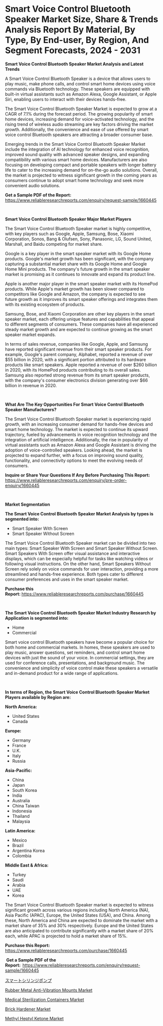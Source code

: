 <p><h1>Smart Voice Control Bluetooth Speaker Market Size, Share & Trends Analysis Report By Material, By Type, By End-user, By Region, And Segment Forecasts, 2024 - 2031</h1></p><p><strong>Smart Voice Control Bluetooth Speaker Market Analysis and Latest Trends</strong></p>
<p><p>A Smart Voice Control Bluetooth Speaker is a device that allows users to play music, make phone calls, and control smart home devices using voice commands via Bluetooth technology. These speakers are equipped with built-in virtual assistants such as Amazon Alexa, Google Assistant, or Apple Siri, enabling users to interact with their devices hands-free.</p><p>The Smart Voice Control Bluetooth Speaker Market is expected to grow at a CAGR of 7.1% during the forecast period. The growing popularity of smart home devices, increasing demand for voice-activated technology, and the rising trend of wireless audio streaming are key factors driving the market growth. Additionally, the convenience and ease of use offered by smart voice control Bluetooth speakers are attracting a broader consumer base.</p><p>Emerging trends in the Smart Voice Control Bluetooth Speaker Market include the integration of AI technology for enhanced voice recognition, improved sound quality with advanced speaker designs, and expanding compatibility with various smart home devices. Manufacturers are also focusing on developing compact and portable speakers with longer battery life to cater to the increasing demand for on-the-go audio solutions. Overall, the market is projected to witness significant growth in the coming years as consumers continue to adopt smart home technology and seek more convenient audio solutions.</p></p>
<p><strong>Get a Sample PDF of the Report:&nbsp;</strong> <a href="https://www.reliableresearchreports.com/enquiry/request-sample/1660445">https://www.reliableresearchreports.com/enquiry/request-sample/1660445</a></p>
<p>&nbsp;</p>
<p><strong>Smart Voice Control Bluetooth Speaker Major Market Players</strong></p>
<p><p>The Smart Voice Control Bluetooth Speaker market is highly competitive, with key players such as Google, Apple, Samsung, Bose, Xiaomi Corporation, Sonos, Bang & Olufsen, Sony, Panasonic, LG, Sound United, Marshall, and Baidu competing for market share.</p><p>Google is a key player in the smart speaker market with its Google Home products. Google's market growth has been significant, with the company capturing a substantial market share with its Google Home and Google Home Mini products. The company's future growth in the smart speaker market is promising as it continues to innovate and expand its product line.</p><p>Apple is another major player in the smart speaker market with its HomePod products. While Apple's market growth has been slower compared to competitors like Google and Amazon, the company is expected to see future growth as it improves its smart speaker offerings and integrates them with its existing ecosystem of products.</p><p>Samsung, Bose, and Xiaomi Corporation are other key players in the smart speaker market, each offering unique features and capabilities that appeal to different segments of consumers. These companies have all experienced steady market growth and are expected to continue growing as the smart speaker market expands.</p><p>In terms of sales revenue, companies like Google, Apple, and Samsung have reported significant revenue from their smart speaker products. For example, Google's parent company, Alphabet, reported a revenue of over $55 billion in 2020, with a significant portion attributed to its hardware products like smart speakers. Apple reported a revenue of over $260 billion in 2020, with its HomePod products contributing to its overall sales. Samsung also reported strong revenue from its smart speaker products, with the company's consumer electronics division generating over $66 billion in revenue in 2020.</p></p>
<p>&nbsp;</p>
<p><strong>What Are The Key Opportunities For Smart Voice Control Bluetooth Speaker Manufacturers?</strong></p>
<p><p>The Smart Voice Control Bluetooth Speaker market is experiencing rapid growth, with an increasing consumer demand for hands-free devices and smart home technology. The market is expected to continue its upward trajectory, fueled by advancements in voice recognition technology and the integration of artificial intelligence. Additionally, the rise in popularity of virtual assistants such as Amazon Alexa and Google Assistant is driving the adoption of voice-controlled speakers. Looking ahead, the market is projected to expand further, with a focus on improving sound quality, functionality, and connectivity options to meet the evolving needs of consumers.</p></p>
<p><strong>Inquire or Share Your Questions If Any Before Purchasing This Report:</strong> <a href="https://www.reliableresearchreports.com/enquiry/pre-order-enquiry/1660445">https://www.reliableresearchreports.com/enquiry/pre-order-enquiry/1660445</a></p>
<p>&nbsp;</p>
<p><strong>Market Segmentation</strong></p>
<p><strong>The Smart Voice Control Bluetooth Speaker Market Analysis by types is segmented into:</strong></p>
<p><ul><li>Smart Speaker With Screen</li><li>Smart Speaker Without Screen</li></ul></p>
<p><p>The Smart Voice Control Bluetooth Speaker market can be divided into two main types: Smart Speaker With Screen and Smart Speaker Without Screen. Smart Speakers With Screen offer visual assistance and interactive displays, which can be especially helpful for tasks like watching videos or following visual instructions. On the other hand, Smart Speakers Without Screen rely solely on voice commands for user interaction, providing a more streamlined and hands-free experience. Both types cater to different consumer preferences and uses in the smart speaker market.</p></p>
<p><strong>Purchase this Report:&nbsp;</strong><a href="https://www.reliableresearchreports.com/purchase/1660445">https://www.reliableresearchreports.com/purchase/1660445</a></p>
<p>&nbsp;</p>
<p><strong>The Smart Voice Control Bluetooth Speaker Market Industry Research by Application is segmented into:</strong></p>
<p><ul><li>Home</li><li>Commercial</li></ul></p>
<p><p>Smart voice control Bluetooth speakers have become a popular choice for both home and commercial markets. In homes, these speakers are used to play music, answer questions, set reminders, and control smart home devices with just the sound of your voice. In commercial settings, they are used for conference calls, presentations, and background music. The convenience and simplicity of voice control make these speakers a versatile and in-demand product for a wide range of applications.</p></p>
<p>&nbsp;</p>
<p><strong>In terms of Region, the Smart Voice Control Bluetooth Speaker Market Players available by Region are:</strong></p>
<p>
    <p> <strong> North America: </strong>
        <ul>
            <li>United States</li>
            <li>Canada</li>
        </ul>
        </p> 
    <p> <strong> Europe: </strong>
        <ul>
            <li>Germany</li>
            <li>France</li>
            <li>U.K.</li>
            <li>Italy</li>
            <li>Russia</li>
        </ul>
        </p> 
    <p> <strong> Asia-Pacific: </strong>
        <ul>
            <li>China</li>
            <li>Japan</li>
            <li>South Korea</li>
            <li>India</li>
            <li>Australia</li>
            <li>China Taiwan</li>
            <li>Indonesia</li>
            <li>Thailand</li>
            <li>Malaysia</li>
        </ul>
        </p> 
    <p> <strong> Latin America: </strong>
        <ul>
            <li>Mexico</li>
            <li>Brazil</li>
            <li>Argentina Korea</li>
            <li>Colombia</li>
        </ul>
        </p> 
    <p> <strong> Middle East & Africa: </strong>
        <ul>
            <li>Turkey</li>
            <li>Saudi</li>
            <li>Arabia</li>
            <li>UAE</li>
            <li>Korea</li>
        </ul>
    </p>
    </p>
<p><p>The Smart Voice Control Bluetooth Speaker market is expected to witness significant growth across various regions including North America (NA), Asia Pacific (APAC), Europe, the United States (USA), and China. Among these, North America and China are expected to dominate the market with a market share of 35% and 30% respectively. Europe and the United States are also anticipated to contribute significantly with a market share of 20% each, while APAC is projected to hold a market share of 15%.</p></p>
<p><strong>Purchase this Report: </strong><a href="https://www.reliableresearchreports.com/purchase/1660445">https://www.reliableresearchreports.com/purchase/1660445</a></p>
<p>&nbsp;<strong>Get a Sample PDF of the Report:&nbsp;&nbsp;</strong><a href="https://www.reliableresearchreports.com/enquiry/request-sample/1660445">https://www.reliableresearchreports.com/enquiry/request-sample/1660445</a></p>
<p><strong></strong></p>
<p><p><a href="https://medium.com/@hoped252023/%E3%82%B9%E3%83%9E%E3%83%BC%E3%83%88%E3%82%B7%E3%83%AA%E3%83%B3%E3%82%B8%E3%83%9D%E3%83%B3%E3%83%97%E5%B8%82%E5%A0%B4-2031%E5%B9%B4%E3%81%BE%E3%81%A7%E3%81%AE%E6%88%90%E5%8A%9F%E3%81%99%E3%82%8B%E3%83%93%E3%82%B8%E3%83%8D%E3%82%B9%E6%88%A6%E7%95%A5%E3%81%AE%E9%8D%B5%E3%82%92%E4%BA%88%E6%B8%AC-ff3a871934a5">スマートシリンジポンプ</a></p><p><a href="https://cat-emmental-94b.notion.site/Rubber-Metal-Anti-Vibration-Mounts-Market-Analysis-and-Market-Size-Global-Industry-Overview-Market-1594465f73164376b375e3271077be89">Rubber Metal Anti-Vibration Mounts Market</a></p><p><a href="https://silk-columnist-571.notion.site/Medical-Sterilization-Containers-Market-Size-Market-Share-and-Global-Market-Analysis-Report-2024--bc381874bd624de68d8e31a26e0943bc">Medical Sterilization Containers Market</a></p><p><a href="https://view.publitas.com/reportprime-1/insights-into-brick-hardener-market-size-analysing-market-share-trends-and-growth-from-2024-to-2031/">Brick Hardener Market</a></p><p><a href="https://view.publitas.com/reportprime-1/methyl-heptyl-ketone-market-share-market-new-trends-analysis-report-by-type-by-application-by-end-use-by-region-and-segment-forecasts-2024-2031/">Methyl Heptyl Ketone Market</a></p></p>